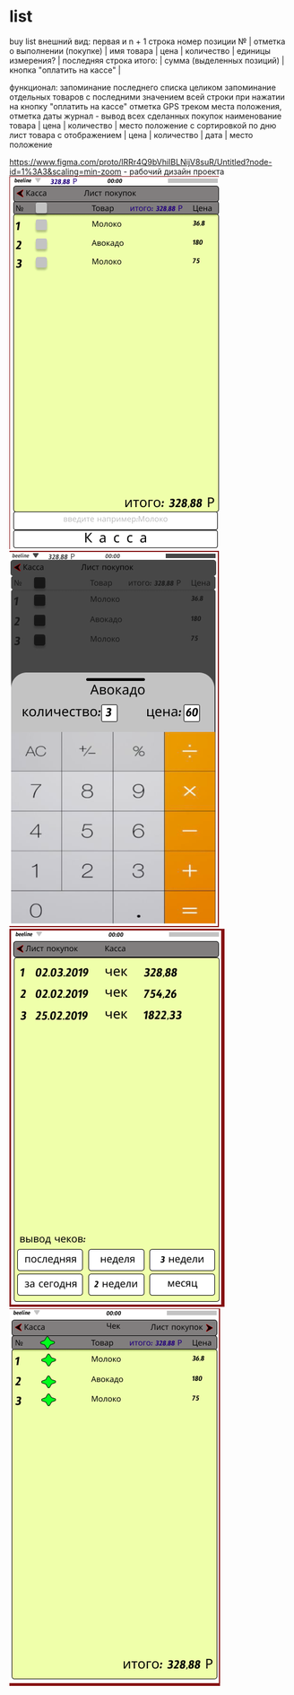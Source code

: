 # list
buy list
внешний вид:
первая и n + 1 строка
номер позиции №  | отметка о выполнении (покупке) | имя товара | цена | количество | единицы измерения? |
последняя строка
итого: | сумма (выделенных позиций) | кнопка "оплатить на кассе" |

функционал:
запоминание последнего списка целиком
запоминание отдельных товаров с последними значением всей строки
при нажатии на кнопку "оплатить на кассе" отметка GPS треком места положения, отметка даты
журнал - вывод всех сделанных покупок наименование товара | цена | количество | место положение с сортировкой по дню
лист товара с отображением | цена | количество | дата | место положение


https://www.figma.com/proto/lRRr4Q9bVhiIBLNijV8suR/Untitled?node-id=1%3A3&scaling=min-zoom - рабочий дизайн проекта <br>
<img src="https://github.com/KunuTOK/list/blob/master/list/image/%D0%A1%D0%BD%D0%B8%D0%BC%D0%BE%D0%BA%20%D1%8D%D0%BA%D1%80%D0%B0%D0%BD%D0%B0%20%D0%BE%D1%82%202019-07-30%2022-55-43.png">
<img src="https://github.com/KunuTOK/list/blob/master/list/image/%D0%A1%D0%BD%D0%B8%D0%BC%D0%BE%D0%BA%20%D1%8D%D0%BA%D1%80%D0%B0%D0%BD%D0%B0%20%D0%BE%D1%82%202019-07-30%2022-55-53.png">
<img src="https://github.com/KunuTOK/list/blob/master/list/image/%D0%A1%D0%BD%D0%B8%D0%BC%D0%BE%D0%BA%20%D1%8D%D0%BA%D1%80%D0%B0%D0%BD%D0%B0%20%D0%BE%D1%82%202019-07-30%2022-56-04.png">
<img src="https://github.com/KunuTOK/list/blob/master/list/image/%D0%A1%D0%BD%D0%B8%D0%BC%D0%BE%D0%BA%20%D1%8D%D0%BA%D1%80%D0%B0%D0%BD%D0%B0%20%D0%BE%D1%82%202019-07-30%2022-56-15.png">
